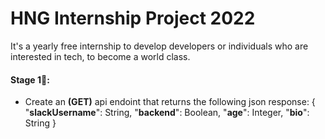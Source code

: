 # HNG Internship Project 2022
It's a yearly free internship to develop developers or individuals who are interested in tech, to become a world class.

#### Stage 1🚀:
- Create an **(GET)** api endoint that returns the following  json response:
     { "**slackUsername**": String, "**backend**": Boolean, "**age**": Integer, "**bio**": String }
